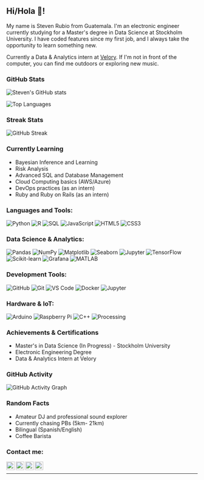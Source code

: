 ## Hi/Hola 👋!
My name is Steven Rubio from Guatemala. I'm an electronic engineer currently studying for a Master's degree in Data Science at Stockholm University.
I have coded features since my first job, and I always take the opportunity to learn something new. 

Currently a Data & Analytics intern at [Velory](https://velory.com/).
If I'm not in front of the computer, you can find me outdoors or exploring new music. 

### GitHub Stats
![Steven's GitHub stats](https://github-readme-stats.vercel.app/api?username=stevenrubio&show_icons=true&theme=radical)

![Top Languages](https://github-readme-stats.vercel.app/api/top-langs/?username=stevenrubio&layout=compact&theme=radical)

### Streak Stats
![GitHub Streak](https://github-readme-streak-stats.herokuapp.com/?user=stevenrubio&theme=radical)

### Currently Learning
- Bayesian Inference and Learning
- Risk Analysis
- Advanced SQL and Database Management
- Cloud Computing basics (AWS/Azure)
- DevOps practices (as an intern)
- Ruby and Ruby on Rails (as an intern)

### Languages and Tools:

![Python](https://img.shields.io/badge/python-3670A0?style=for-the-badge&logo=python&logoColor=ffdd54)
![R](https://img.shields.io/badge/r-%23276DC3.svg?style=for-the-badge&logo=r&logoColor=white)
![SQL](https://img.shields.io/badge/sql-%23CC2927.svg?style=for-the-badge&logo=microsoft-sql-server&logoColor=white)
![JavaScript](https://img.shields.io/badge/javascript-%23323330.svg?style=for-the-badge&logo=javascript&logoColor=%23F7DF1E)
![HTML5](https://img.shields.io/badge/html5-%23E34F26.svg?style=for-the-badge&logo=html5&logoColor=white)
![CSS3](https://img.shields.io/badge/css3-%231572B6.svg?style=for-the-badge&logo=css3&logoColor=white)

### Data Science & Analytics:
![Pandas](https://img.shields.io/badge/pandas-%23150458.svg?style=for-the-badge&logo=pandas&logoColor=white)
![NumPy](https://img.shields.io/badge/numpy-%23013243.svg?style=for-the-badge&logo=numpy&logoColor=white)
![Matplotlib](https://img.shields.io/badge/Matplotlib-%23ffffff.svg?style=for-the-badge&logo=Matplotlib&logoColor=black)
![Seaborn](https://img.shields.io/badge/Seaborn-3670A0?style=for-the-badge&logo=seaborn&logoColor=white)
![Jupyter](https://img.shields.io/badge/jupyter-%23FA0F00.svg?style=for-the-badge&logo=jupyter&logoColor=white)
![TensorFlow](https://img.shields.io/badge/TensorFlow-%23FF6F00.svg?style=for-the-badge&logo=TensorFlow&logoColor=white)
![Scikit-learn](https://img.shields.io/badge/scikit--learn-%23F7931E.svg?style=for-the-badge&logo=scikit-learn&logoColor=white)
![Grafana](https://img.shields.io/badge/grafana-%23F46800.svg?style=for-the-badge&logo=grafana&logoColor=white)
![MATLAB](https://img.shields.io/badge/MATLAB-%23e16737.svg?style=for-the-badge&logo=MathWorks&logoColor=white)

### Development Tools:
![GitHub](https://img.shields.io/badge/github-%23121011.svg?style=for-the-badge&logo=github&logoColor=white)
![Git](https://img.shields.io/badge/git-%23F05033.svg?style=for-the-badge&logo=git&logoColor=white)
![VS Code](https://img.shields.io/badge/VS%20Code-0078d7.svg?style=for-the-badge&logo=visual-studio-code&logoColor=white)
![Docker](https://img.shields.io/badge/docker-%230db7ed.svg?style=for-the-badge&logo=docker&logoColor=white)
![Jupyter](https://img.shields.io/badge/jupyter-%23FA0F00.svg?style=for-the-badge&logo=jupyter&logoColor=white)

### Hardware & IoT:
![Arduino](https://img.shields.io/badge/-Arduino-00979D?style=for-the-badge&logo=Arduino&logoColor=white)
![Raspberry Pi](https://img.shields.io/badge/-Raspberry_Pi-C51A4A?style=for-the-badge&logo=Raspberry-Pi&logoColor=white)
![C++](https://img.shields.io/badge/c++-%2300599C.svg?style=for-the-badge&logo=c%2B%2B&logoColor=white)
![Processing](https://img.shields.io/badge/Processing-0096D8?style=for-the-badge&logo=processing-foundation&logoColor=white)

### Achievements & Certifications
- Master's in Data Science (In Progress) - Stockholm University
- Electronic Engineering Degree
- Data & Analytics Intern at Velory

### GitHub Activity
![GitHub Activity Graph](https://github-readme-activity-graph.vercel.app/graph?username=stevenrubio&theme=redical)

### Random Facts
- Amateur DJ and professional sound explorer
- Currently chasing PBs (5km- 21km)
- Bilingual (Spanish/English)
- Coffee Barista 

### Contact me:

[<img align="left" alt="stevenRV | LinkedIn" width="22px" src="https://cdn.jsdelivr.net/npm/simple-icons@v3/icons/linkedin.svg" />](https://www.linkedin.com/in/steven-rubio-vasquez-2431ab1a6/)
[<img align="left" alt="stevenRV | Soundcloud" width="22px" src="https://cdn.jsdelivr.net/npm/simple-icons@v3/icons/soundcloud.svg" />](https://soundcloud.com/canchegenerico)
[<img align="left" alt="stevenRV | GitHub" width="22px" src="https://cdn.jsdelivr.net/npm/simple-icons@v3/icons/github.svg" />](https://github.com/stevenrubio)
[<img align="left" alt="stevenRV | Email" width="22px" src="https://cdn.jsdelivr.net/npm/simple-icons@v3/icons/gmail.svg" />](mailto:steven.rubio@example.com)
<br />

---

